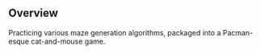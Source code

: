 ## Overview

Practicing various maze generation algorithms, packaged into a Pacman-esque cat-and-mouse game.

